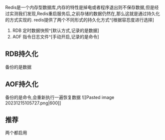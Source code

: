 Redis是一个内存型数据库,内存的特性是掉电或者程序退出则不保存数据,但是经过实测我们发现,Redis重启服务后,之前存储的数据仍然在,那么这就是通过持久化的方式实现的.
redis提供了两个不同形式的持久化方式^[根据容忍度进行选择]
1. RDB 定时数据快照^[默认方式,记录的是数据]
2. AOF 指令日志文件^[手动开启,记录的是命令]
## RDB持久化
备份的是数据
## AOF持久化
备份的是命令,会重新执行一遍恢复数据
![[Pasted image 20231215105727.png|600]]
## 推荐
两个都启用